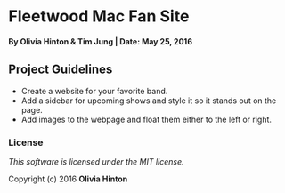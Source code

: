# Fleetwood Mac Fan Site

#### By Olivia Hinton & Tim Jung | Date: May 25, 2016

## Project Guidelines

* Create a website for your favorite band.
* Add a sidebar for upcoming shows and style it so it stands out on the page.
* Add images to the webpage and float them either to the left or right.

### License

*This software is licensed under the MIT license.*

Copyright (c) 2016 **Olivia Hinton**
